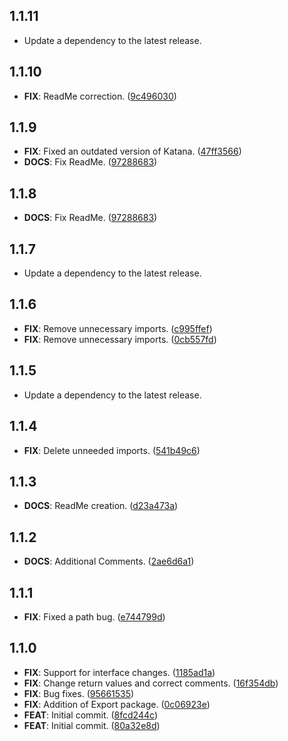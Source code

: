 ## 1.1.11

 - Update a dependency to the latest release.

## 1.1.10

 - **FIX**: ReadMe correction. ([9c496030](https://github.com/mathrunet/flutter_masamune/commit/9c496030d22849e87490598c13f02669b0c9dd9b))

## 1.1.9

 - **FIX**: Fixed an outdated version of Katana. ([47ff3566](https://github.com/mathrunet/flutter_masamune/commit/47ff35667f59be0d24bdf6554f277583f70e71bf))
 - **DOCS**: Fix ReadMe. ([97288683](https://github.com/mathrunet/flutter_masamune/commit/9728868373615da7b75528353c757946ff726fde))

## 1.1.8

 - **DOCS**: Fix ReadMe. ([97288683](https://github.com/mathrunet/flutter_masamune/commit/9728868373615da7b75528353c757946ff726fde))

## 1.1.7

 - Update a dependency to the latest release.

## 1.1.6

 - **FIX**: Remove unnecessary imports. ([c995ffef](https://github.com/mathrunet/flutter_masamune/commit/c995ffefd3281cc42189bdfca1ada9d2368b2399))
 - **FIX**: Remove unnecessary imports. ([0cb557fd](https://github.com/mathrunet/flutter_masamune/commit/0cb557fda2580cbf666279516ffdb380ff7f50de))

## 1.1.5

 - Update a dependency to the latest release.

## 1.1.4

 - **FIX**: Delete unneeded imports. ([541b49c6](https://github.com/mathrunet/flutter_masamune/commit/541b49c65fb708d7a9c49e57a4680f2281c98bbf))

## 1.1.3

 - **DOCS**: ReadMe creation. ([d23a473a](https://github.com/mathrunet/flutter_masamune/commit/d23a473a6c141851d7b18b50df75761a14ad172f))

## 1.1.2

 - **DOCS**: Additional Comments. ([2ae6d6a1](https://github.com/mathrunet/flutter_masamune/commit/2ae6d6a11026007551cb1ba9ca278111224731ff))

## 1.1.1

 - **FIX**: Fixed a path bug. ([e744799d](https://github.com/mathrunet/flutter_masamune/commit/e744799d14059cb2b77bb7166edcec178490b36e))

## 1.1.0

 - **FIX**: Support for interface changes. ([1185ad1a](https://github.com/mathrunet/flutter_masamune/commit/1185ad1a5c792408cc770f75b7f7090d89fed3bd))
 - **FIX**: Change return values and correct comments. ([16f354db](https://github.com/mathrunet/flutter_masamune/commit/16f354db76b92a6cbd20794981f97a30d6c6c28a))
 - **FIX**: Bug fixes. ([95661535](https://github.com/mathrunet/flutter_masamune/commit/956615355732e43eb624c020cf366fd6043b12a4))
 - **FIX**: Addition of Export package. ([0c06923e](https://github.com/mathrunet/flutter_masamune/commit/0c06923e99ae2b31001dea33ef2a99481820f734))
 - **FEAT**: Initial commit. ([8fcd244c](https://github.com/mathrunet/flutter_masamune/commit/8fcd244c779e09e407ab57e9727914d808eebda5))
 - **FEAT**: Initial commit. ([80a32e8d](https://github.com/mathrunet/flutter_masamune/commit/80a32e8d97319e9e99cbb766838a5229e97324d8))

